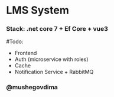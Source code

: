 # LMS System

### Stack: .net core 7 + Ef Core + vue3

#Todo:
- Frontend
- Auth (microservice with roles)
- Cache
- Notification Service + RabbitMQ

### @mushegovdima